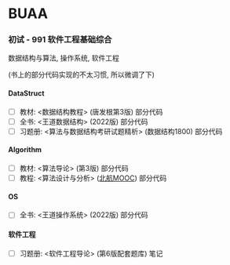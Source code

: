 # BUAA

### 初试 - 991 软件工程基础综合

数据结构与算法, 操作系统, 软件工程

(书上的部分代码实现的不太习惯, 所以微调了下)

#### DataStruct
- [ ] 教材: <数据结构教程> (唐发根第3版) 部分代码
- [ ] 全书: <王道数据结构> (2022版) 部分代码
- [ ] 习题册: <算法与数据结构考研试题精析> (数据结构1800) 部分代码

#### Algorithm
- [ ] 教材: <算法导论> (第3版) 部分代码
- [ ] 教程: <算法设计与分析> ([北航MOOC](https://www.icourse163.org/course/BUAA-1449777166)) 部分代码

#### OS
- [ ] 全书: <王道操作系统> (2022版) 部分代码

#### 软件工程
- [ ] 习题册: <软件工程导论> (第6版配套题库) 笔记
